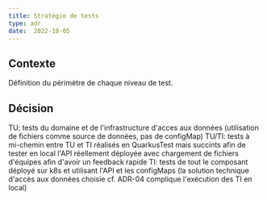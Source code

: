```yaml
---
title: Stratégie de tests
type: adr
date:  2022-10-05
---
```

## Contexte

Définition du périmètre de chaque niveau de test.

## Décision

TU: tests du domaine et de l'infrastructure d'acces aux données (utilisation de fichiers comme source de données, pas de configMap)
TU/TI: tests à mi-chemin entre TU et TI réalisés en QuarkusTest mais succints afin de tester en local l'API réellement déployée avec chargement de fichiers d'équipes afin d'avoir un feedback rapide 
TI: tests de tout le composant déployé sur k8s et utilisant l'API et les configMaps (la solution technique d'accès aux données choisie cf. ADR-04 complique l'exécution des TI en local) 


